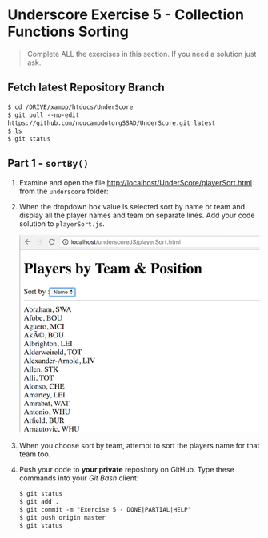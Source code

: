 # Underscore Exercise 5 - Collection Functions Sorting
		
> Complete ALL the exercises in this section. If you need a solution just ask.


## Fetch latest Repository Branch

```
$ cd /DRIVE/xampp/htdocs/UnderScore
$ git pull --no-edit https://github.com/noucampdotorgSSAD/UnderScore.git latest
$ ls
$ git status

```

## Part 1 - ``sortBy()``

1.	Examine and open the file [http://localhost/UnderScore/playerSort.html](http://localhost/UnderScore/playerSort.html) from the ``underscore`` folder:

1.	When the dropdown box value is selected sort by name or team and display all the player names and team on separate lines.  Add your code solution to ``playerSort.js``.

	![img](../images/sortByPlayers.png)

1.	When you choose sort by team, attempt to sort the players name for that team too.

1.	Push your code to **your private** repository on GitHub.  Type these commands into your *Git Bash* client:

	```
	$ git status
	$ git add .
	$ git commit -m "Exercise 5 - DONE|PARTIAL|HELP"
	$ git push origin master
	$ git status

	```